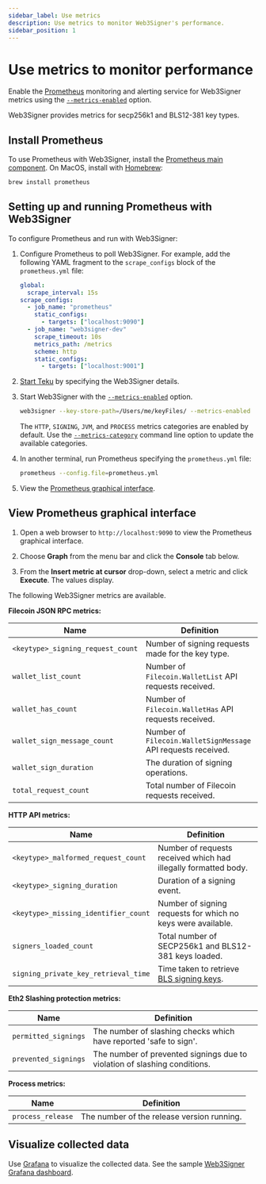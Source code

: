 ```yaml
---
sidebar_label: Use metrics
description: Use metrics to monitor Web3Signer's performance.
sidebar_position: 1
---
```


# Use metrics to monitor performance

Enable the [Prometheus](https://prometheus.io/) monitoring and alerting service for Web3Signer
metrics using the [`--metrics-enabled`](../../reference/cli/options#metrics-enabled) option.

Web3Signer provides metrics for secp256k1 and BLS12-381 key types.

## Install Prometheus

To use Prometheus with Web3Signer, install the [Prometheus main component](https://prometheus.io/download/).
On MacOS, install with [Homebrew](https://formulae.brew.sh/formula/prometheus):

```bash
brew install prometheus
```

## Setting up and running Prometheus with Web3Signer

To configure Prometheus and run with Web3Signer:

1. Configure Prometheus to poll Web3Signer.
   For example, add the following YAML fragment to the `scrape_configs` block of the `prometheus.yml` file:

    ```yml title="Example configuration"
    global:
      scrape_interval: 15s
    scrape_configs:
      - job_name: "prometheus"
        static_configs:
          - targets: ["localhost:9090"]
      - job_name: "web3signer-dev"
        scrape_timeout: 10s
        metrics_path: /metrics
        scheme: http
        static_configs:
          - targets: ["localhost:9001"]
    ```

2. [Start Teku] by specifying the Web3Signer details.

3. Start Web3Signer with the [`--metrics-enabled`](../../reference/cli/options#metrics-enabled) option.

    ```bash
    web3signer --key-store-path=/Users/me/keyFiles/ --metrics-enabled
    ```

    The `HTTP`, `SIGNING`, `JVM`, and `PROCESS` metrics categories are enabled by default.
    Use the [`--metrics-category`](../../reference/cli/options#metrics-category) command line
    option to update the available categories.

4. In another terminal, run Prometheus specifying the `prometheus.yml` file:

    ```bash
    prometheus --config.file=prometheus.yml
    ```

5. View the [Prometheus graphical interface](#view-prometheus-graphical-interface).

## View Prometheus graphical interface

1. Open a web browser to `http://localhost:9090` to view the Prometheus graphical interface.

2. Choose **Graph** from the menu bar and click the **Console** tab below.

3. From the **Insert metric at cursor** drop-down, select a metric and click **Execute**.
   The values display.

The following Web3Signer metrics are available.

**Filecoin JSON RPC metrics:**

| Name | Definition |
| --- | --- |
| `<keytype>_signing_request_count` | Number of signing requests made for the key type. |
| `wallet_list_count` | Number of `Filecoin.WalletList` API requests received. |
| `wallet_has_count` | Number of `Filecoin.WalletHas` API requests received. |
| `wallet_sign_message_count` | Number of `Filecoin.WalletSignMessage` API requests received. |
| `wallet_sign_duration` | The duration of signing operations. |
| `total_request_count` | Total number of Filecoin requests received. |

**HTTP API metrics:**

| Name | Definition |
| --- | --- |
| `<keytype>_malformed_request_count` | Number of requests received which had illegally formatted body. |
| `<keytype>_signing_duration` | Duration of a signing event. |
| `<keytype>_missing_identifier_count` | Number of signing requests for which no keys were available. |
| `signers_loaded_count` | Total number of SECP256k1 and BLS12-381 keys loaded. |
| `signing_private_key_retrieval_time` | Time taken to retrieve [BLS signing keys]. |

**Eth2 Slashing protection metrics:**

| Name | Definition |
| --- | --- |
| `permitted_signings` | The number of slashing checks which have reported 'safe to sign'. |
| `prevented_signings` | The number of prevented signings due to violation of slashing conditions. |

**Process metrics:**

| Name              | Definition                                 |
| ----------------- | ------------------------------------------ |
| `process_release` | The number of the release version running. |

## Visualize collected data

Use [Grafana] to visualize the collected data. See the sample [Web3Signer Grafana
dashboard](https://grafana.com/grafana/dashboards/13687).

<!-- Links -->

[Start Teku]: https://docs.teku.consensys.net/how-to/use-external-signer/use-web3signer
[BLS signing keys]: ../use-signing-keys.mdx
[Grafana]: https://grafana.com/docs/grafana/latest/guides/getting_started/
